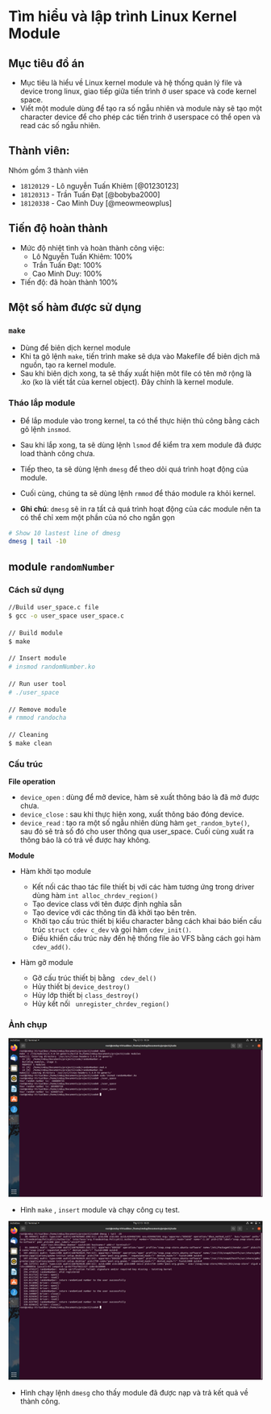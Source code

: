 # Tìm hiểu và lập trình Linux Kernel Module

## Mục tiêu đồ án

- Mục tiêu là hiểu về Linux kernel module và hệ thống quản lý file và device trong linux, giao tiếp giữa tiến trình ở user space và code kernel space. 
- Viết một module dùng để tạo ra số ngẫu nhiên và module này sẽ tạo một character device để cho phép các tiến trình ở userspace có thể open và read các số ngẫu nhiên.

## Thành viên:
Nhóm gồm 3 thành viên
- `18120129` - Lô nguyễn Tuấn Khiêm [@01230123]
- `18120313` - Trần Tuấn Đạt [@bobyba2000]
- `18120338` - Cao Minh Duy [@meowmeowplus]

## Tiến độ hoàn thành
- Mức độ nhiệt tình và hoàn thành công việc:
  * Lô Nguyễn Tuấn Khiêm: 100%
  * Trần Tuấn Đạt: 100%
  * Cao Minh Duy: 100%
- Tiến độ: đã hoàn thành 100%

## Một số hàm được sử dụng

### `make`
- Dùng để biên dịch kernel module
- Khi ta gõ lệnh `make`, tiến trình make sẽ dựa vào Makefile để biên dịch mã nguồn, tạo ra kernel module.
- Sau khi biên dịch xong, ta sẽ thấy xuất hiện môt file có tên mở rộng là .ko (ko là viết tắt của kernel object). Đây chính là kernel module.

### Tháo lắp module
- Để lắp module vào trong kernel, ta có thể thực hiện thủ công bằng cách gõ lệnh `insmod`. 
- Sau khi lắp xong, ta sẽ dùng lệnh `lsmod` để kiểm tra xem module đã được load thành công chưa. 
- Tiếp theo, ta sẽ dùng lệnh `dmesg` để theo dõi quá trình hoạt động của module. 
- Cuối cùng, chúng ta sẽ dùng lệnh `rmmod` để tháo module ra khỏi kernel.

- **Ghi chú**: `dmesg` sẽ in ra tất cả quá trình hoạt động của các module nên ta có thể chỉ xem một phần của nó cho ngắn gọn

```bash
# Show 10 lastest line of dmesg
dmesg | tail -10
```
## module `randomNumber`

### Cách sử dụng

```bash
//Build user_space.c file
$ gcc -o user_space user_space.c 

// Build module
$ make

// Insert module
# insmod randomNumber.ko

// Run user tool 
# ./user_space

// Remove module
# rmmod randocha

// Cleaning
$ make clean
```
### Cấu trúc

**File operation**
- `device_open` : dùng để mở device, hàm sẽ xuất thông báo là đã mở được chưa.
- `device_close` : sau khi thực hiện xong, xuất thông báo đóng device.
- `device_read` : tạo ra một số ngẫu nhiên dùng hàm `get_random_byte()`, sau đó sẽ trả số đó cho user thông qua user_space. Cuối cùng xuất ra thông báo là có trả về được hay không.

**Module**

- Hàm khởi tạo module
  * Kết nối các thao tác file thiết bị với các hàm tương ứng trong driver dùng hàm `int alloc_chrdev_region()`
  * Tạo device class với tên được định nghĩa sẵn
  * Tạo device với các thông tin đã khởi tạo bên trên.
  * Khởi tạo cấu trúc thiết bị kiểu character bằng cách khai báo biến cấu trúc `struct cdev c_dev` và gọi hàm `cdev_init()`.
  * Điều khiển cấu trúc này đến hệ thống file ảo VFS bằng cách gọi hàm `cdev_add()`.

- Hàm gỡ module
  * Gỡ cấu trúc thiết bị bằng ` cdev_del()`
  * Hủy thiết bị `device_destroy()`
  * Hủy lớp thiết bị `class_destroy()`
  * Hủy kết nối ` unregister_chrdev_region()`

### Ảnh chụp 
![1](image/1.png)
- Hình `make` , `insert` module và chạy công cụ test.

![2](image/2.png)
- Hình chạy lệnh `dmesg` cho thấy module đã được nạp và trả kết quả về thành công.





